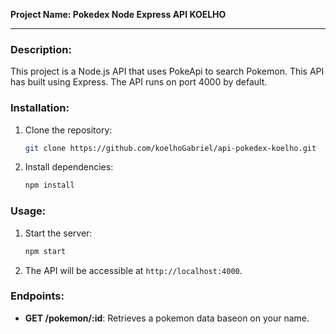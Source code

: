 
**Project Name: Pokedex Node Express API KOELHO**

---

### Description:

This project is a Node.js API that uses PokeApi to search Pokemon. This API has built using Express. The API runs on port 4000 by default.

### Installation:

1. Clone the repository:

   ```bash
   git clone https://github.com/koelhoGabriel/api-pokedex-koelho.git
   ```

2. Install dependencies:

   ```bash
   npm install
   ```

### Usage:

1. Start the server:

   ```bash
   npm start
   ```

2. The API will be accessible at `http://localhost:4000`.

### Endpoints:

- **GET /pokemon/:id**: Retrieves a pokemon data baseon on your name.